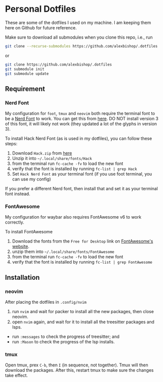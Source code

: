 # Personal Dotfiles

These are some of the dotfiles I used on my machine. I am keeping them here on Github for future reference.

Make sure to download all submodules when you clone this repo, i.e., run

```sh
git clone --recurse-submodules https://github.com/alexbishop/.dotfiles
```
or
```sh
git clone https://github.com/alexbishop/.dotfiles
git submodule init
git submodule update
```

## Requirement

### Nerd Font

My configuration for `foot`, `tmux`  and `neovim` both require the terminal font to be a [Nerd Font](https://www.nerdfonts.com/) to work. You can get this from [here](https://github.com/ryanoasis/nerd-fonts/releases/tag/v2.3.3). DO NOT install version 3 of this font, it will likely not work (they updated a lot of the glyphs in version 3).

To install Hack Nerd Font (as is used in my dotfiles), you can follow these steps:

 1. Download `Hack.zip` from [here](https://github.com/ryanoasis/nerd-fonts/releases/tag/v2.3.3)
 2. Unzip it into `~/.local/share/fonts/Hack`
 3. from the terminal run `fc-cache -fv` to load the new font 
 4. verify that the font is installed by running `fc-list | grep Hack`
 5. Set `Hack Nerd Font` as your terminal font (if you use foot terminal, you can use my config)

If you prefer a different Nerd font, then install that and set it as your terminal font instead.

### FontAwesome

My configuration for waybar also requires FontAwesome v6 to work correctly.

To install FontAwesome
 
 1. Download the fonts from the `Free for Desktop` link on [FontAwesome's website](https://fontawesome.com/download).
 2. unzip them into `~/.local/share/fonts/FontAwesome`
 3. from the terminal run `fc-cache -fv` to load the new font 
 4. verify that the font is installed by running `fc-list | grep FontAwesome`

## Installation

### neovim

After placing the dotfiles in `.config/nvim`

 1. run `nvim` and wait for packer to install all the new packages, then close neovim.
 2. open `nvim` again, and wait for it to install all the treesitter packages and lsps.
   * run `:messages` to check the progress of treesitter; and
   * run `:Mason` to check the progress of the lsp installs.

### tmux

Open tmux, prex `C-b`, then `I` (in sequence, not together). Tmux will then download the packages.
After this, restart tmux to make sure the changes take effect.
